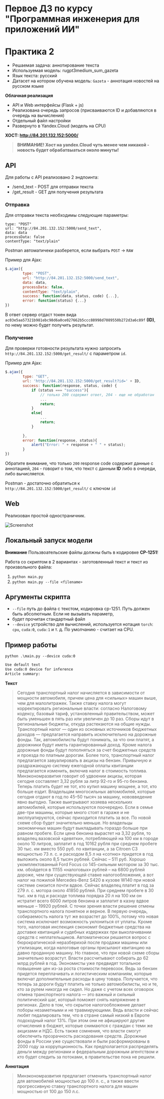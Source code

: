 # Первое ДЗ по курсу "Программная инженерия для приложений ИИ"
# Практика 2
* Решаемая задача: аннотирование текста
* Используемая модель: rugpt3medium_sum_gazeta
* Язык текста: русский
* Датасет на котором обучена модель: `Gazeta` - аннотация новостей на русском языке

**Облачная реализация**
* API и Web интерфейсы (Flask + js)
* Реализована очередь запросов (присваиваются ID и добавляются в очередь на вычисления)
* Отдельный файл настройки
* Развернуто в Yandex.Cloud (модель на CPU)

**ХОСТ: http://84.201.132.152:5000/**

>**ВНИМАНИЕ! Хост на yandex.Cloud чуть менее чем никакой - новость будет обрабатвыаться около минуты!**

## API
Для работы с API реализовано 2 эндпоинта:
* /send_text - POST для отправки текста
* /get_result - GET для получения результата

### Отправка
Для отправки текста необходимы следующие параметры:

```cli
type: "POST"
url: "http://84.201.132.152:5000/send_text",
data: data
processData: false
contentType: "text/plain"
```

Postman автоматичеки разберется, если выбрать `POST` $\rightarrow$ `RAW`

Пример для Ajax:

```js
$.ajax({
        type: "POST",
        url: "http://84.201.132.152:5000/send_text",
        data: data,
        processData: false,
        contentType: "text/plain",
        success: function(data, status, code) {...},
        error: function(status) {...}
})
```

В ответ сервер отдаст токен вида `ac03e5aa57321b981ebc98d6a0ce027662b5ccc88998d7089550b272d3a6c89f` **(ID)**, по
нему можно будет получить результат.

### Получение

Для проверки готовности результата нужно запросить `http://84.201.132.152:5000/get_result/` с параметром `id`.

Пример для Ajax:

```js
$.ajax({
        type: "GET",
        url: 'http://84.201.132.152:5000/get_result?id=' + ID,
        success: function(response, status, code) {
            if (status === "success"){
                // только 200 содержит ответ, 204 - еще не обработан
                ...
                return;
            }
            else{
                ...
                return;
            }
            
        },
        error: function(response, status){
            alert("Error: " + response + " " + status);
        }
})
```

Обратите внимание, что только `200` response code содержит данные с аннотацией, `204` - говорит о том, что текст с данным **ID** либо в очереди, либо вычисляется.

Postman - достаточно обратиться к `http://84.201.132.152:5000/get_result/` с ключом `id`

## Web

Реализован простой одностраничник.

![Screenshot](imgs/web.png)

## Локальный запуск модели

**Внимание** Пользвоательские файлы должны быть в кодировке **CP-1251**!

Работа со скриптом в 2 вариантах - заготовленный текст и текст из произвольного файла:

1. `python main.py`
2. `python main.py --file <filename>`


## Аргументы скрипта

* `--file` путь до файла с текстом, кодировка cp-1251. Путь должен быть абсолютным. Если не вызывать параметр, 
* будет прочитан стандартный файл
* `--device` устройство для вычислений, используется нотация `torch`: `cpu`, `cuda:0`, `cuda:1` и т. д. По умолчанию - считает на CPU.

## Пример работы

`python .\main.py --device cuda:0`

```bash
Use default text
Use cuda:0 device for inference
Article summary:
```

**Текст**

>Сегодня транспортный налог начисляется в зависимости от мощности автомобиля, причем цена для «сильных» машин выше, чем для малолитражек. Также ставку налога могут корректировать региональные власти: согласно Налоговому кодексу, базовый тариф, установленный правительством, может быть уменьшен в пять раз или увеличен до 10 раз. Сборы идут в региональные бюджеты, откуда растекаются на общие нужды. Транспортный налог — один из основных источников бюджетных доходов — предлагается направить исключительно на дорожные фонды. Так, автомобилисты будут понимать, за что они платят, а дорожники будут иметь гарантированный доход. Кроме налога дорожные фонды будут пополняться за счет бюджетных средств и проезда по платным дорогам. Более того, транспортный налог предлагается завуалировать в акцизы на бензин. Привычную и раздражающую систему ежегодной оплаты квитанции предлагается изменить, включив налог в стоимость топлива. Минэкономразвития говорит об удвоении акцизы, которая сегодня составляет 3,32 рубля за литр 92-го и 95-го бензина. Теперь платить будет не тот, кто купил машину мощнее, а тот, кто больше ездит. Владельцам многосильных автомобилей, которые сегодня отдают в год по 45–50 тысяч за машину, нововведение явно выгодно. Также выигрывают хозяева нескольких автомобилей, которые используются поочередно. Если в семье две-три машины, которые много стоят в гараже и не эксплуатируются, сейчас приходится платить за все. По новой схеме сбор будет значительно меньше. Но владельцы экономичных машин будут выкладывать гораздо больше при равном пробеге. Если цена бензина вырастет на 3,32 рубля, то владелец вазовской «девятки», потребляющей на 100 км в городе около 10 литров, заплатит в год 10162 рубля при среднем пробеге 30 тыс. км вместо 550 руб. по квитанции, а за Citroen C3 мощностью 73 л. с. и расходом 8,5 л на «сотню» придется в год выложить около 8,5 тысяч рублей. Сейчас – 511 руб. Хорошо укомплектованный Ford Focus cо 145-сильным мотором за 30 тыс. км. обойдется в 11155 «налоговых» рублей – на 6800 рублей дороже, чем при существующей ставке налогообложения, а вот налог на пожилой Mercedes-Benz S420 в кузове W140 при новой системе снизится почти вдвое. Сейчас владелец платит в год за 279 л. с. мотора около 41850 рублей. При среднем пробеге в 30 тыс. км в год и расходе топлива порядка 20 л на 100 км он истратит всего 6000 литров бензина и заплатит в казну вдвое меньше – 19920 рублей. С точки зрения власти решение отмены транспортного налога понятное и верное. В первую очередь, собираемость налога тут же возрастет до 100%, потому что новая система исключает возможность уклониться от уплаты. Кроме того, налоговая инспекция сэкономит бюджетные средства на доставке квитанций и судебных издержках при выколачивании средств с неплательщиков. Автоматически решается вопрос с бюрократической неразберихой после продажи машины или утилизации, когда налоговые органы присылают квитанцию на давно проданную машину. Но главное, что при новой схеме сборы значительно возрастут. Власти рассчитывают собирать до 62 млрд рублей в год. Экономисты уже предвидят тотальное повышение цен из-за роста стоимости перевозок. Ведь за бензин придется переплачивать и логистическим компаниям, которые включат дополнительные расходы в цену товара. Получается, что теперь за дороги будут платить не только автомобилисты, но и те, кто за рулем никогда не сидел. Но даже с учетом всех оговорок отмена транспортного налога — это важный и сильный политический шаг, который поможет снять напряжение в регионах. Дело в том, что скрытое налогообложение делает поборы незаметными и не травмирующими. Ведь власти и сейчас любят педалировать тем, что в стране самый низкий в Европе подоходный налог 13%. При этом они не афишируют другие отчисления в бюджет, которые снимаются с граждан с теми же акцизами и НДС. Есть также сомнения, что власти смогут обеспечить прозрачность расходования средств. Дорожные фонды в России уже существовали и были расформированы в 2000 году за коррупционность. Как предполагается распределять деньги между регионами и федеральным дорожным агентством и кто будет следить за потоками, в правительстве пока не решили.

**Аннотация**

>Минэкономразвития предлагает отменить транспортный налог для автомобилей мощностью до 100 л. с., а также ввести прогрессивную ставку транспортного налога для машин мощностью от 100 до 150 л.с.

